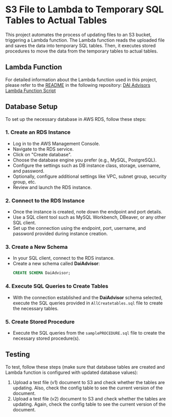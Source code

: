 # S3 File to Lambda to Temporary SQL Tables to Actual Tables

This project automates the process of updating files to an S3 bucket, triggering a Lambda function. The Lambda function reads the uploaded file and saves the data into temporary SQL tables. Then, it executes stored procedures to move the data from the temporary tables to actual tables.

## Lambda Function

For detailed information about the Lambda function used in this project, please refer to the [README](https://github.com/DAI-Advisors/dai-advisors-lambda-function-script) in the following repository: [DAI Advisors Lambda Function Script](https://github.com/DAI-Advisors/dai-advisors-lambda-function-script)

## Database Setup

To set up the necessary database in AWS RDS, follow these steps:

### 1. Create an RDS Instance
   - Log in to the AWS Management Console.
   - Navigate to the RDS service.
   - Click on "Create database".
   - Choose the database engine you prefer (e.g., MySQL, PostgreSQL).
   - Configure the settings such as DB instance class, storage, username, and password.
   - Optionally, configure additional settings like VPC, subnet group, security group, etc.
   - Review and launch the RDS instance.

### 2. Connect to the RDS Instance
   - Once the instance is created, note down the endpoint and port details.
   - Use a SQL client tool such as MySQL Workbench, DBeaver, or any other SQL client.
   - Set up the connection using the endpoint, port, username, and password provided during instance creation.

### 3. Create a New Schema
   - In your SQL client, connect to the RDS instance.
   - Create a new schema called **DaiAdvisor**:
     ```sql
     CREATE SCHEMA DaiAdvisor;
     ```

### 4. Execute SQL Queries to Create Tables
   - With the connection established and the **DaiAdvisor** schema selected, execute the SQL queries provided in `AllCreatetables.sql` file to create the necessary tables.

### 5. Create Stored Procedure
   - Execute the SQL queries from the `samplePROCEDURE.sql` file to create the necessary stored procedure(s).

## Testing

To test, follow these steps (make sure that database tables are created and Lambda function is configured with updated database values):

1. Upload a test file (v1) document to S3 and check whether the tables are updating. Also, check the config table to see the current version of the document.
2. Upload a test file (v2) document to S3 and check whether the tables are updating. Again, check the config table to see the current version of the document.
